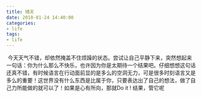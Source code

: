 ```yaml
---
title: 晴天
date: 2018-01-24 14:40:00
categories:
- life
tags:
- life
---
```


  今天天气不错，却依然掩盖不住烦躁的状态。尝试让自己平静下来，突然想起来一句话：你为什么那么不快乐，也许因为你是太期待一个结果吧。仔细想想这句话还真不错，有时候语言在行动面前显的是多么的空洞无力，可是很多时刻语言又是多么的重要！这世界没有什么东西是比属于你，只要表达出了自己的想法，做了自己力所能做的就可以了！如果是心有所向，那就Do it ! 结果，管它呢
